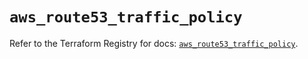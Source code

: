 # `aws_route53_traffic_policy`

Refer to the Terraform Registry for docs: [`aws_route53_traffic_policy`](https://registry.terraform.io/providers/hashicorp/aws/4.67.0/docs/resources/route53_traffic_policy).
